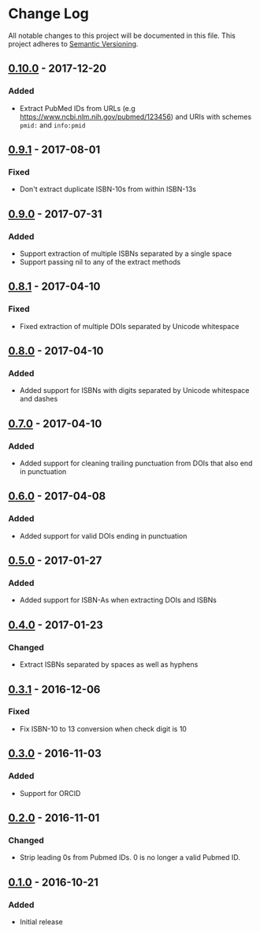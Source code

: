 # Change Log
All notable changes to this project will be documented in this file. This
project adheres to [Semantic Versioning](http://semver.org/).

## [0.10.0] - 2017-12-20
### Added
- Extract PubMed IDs from URLs (e.g https://www.ncbi.nlm.nih.gov/pubmed/123456) and URIs with schemes `pmid:` and `info:pmid`

## [0.9.1] - 2017-08-01
### Fixed
- Don't extract duplicate ISBN-10s from within ISBN-13s

## [0.9.0] - 2017-07-31
### Added
- Support extraction of multiple ISBNs separated by a single space
- Support passing nil to any of the extract methods

## [0.8.1] - 2017-04-10
### Fixed
- Fixed extraction of multiple DOIs separated by Unicode whitespace

## [0.8.0] - 2017-04-10
### Added
- Added support for ISBNs with digits separated by Unicode whitespace and dashes

## [0.7.0] - 2017-04-10
### Added
- Added support for cleaning trailing punctuation from DOIs that also end in punctuation

## [0.6.0] - 2017-04-08
### Added
- Added support for valid DOIs ending in punctuation

## [0.5.0] - 2017-01-27
### Added
- Added support for ISBN-As when extracting DOIs and ISBNs

## [0.4.0] - 2017-01-23
### Changed
- Extract ISBNs separated by spaces as well as hyphens

## [0.3.1] - 2016-12-06
### Fixed
- Fix ISBN-10 to 13 conversion when check digit is 10

## [0.3.0] - 2016-11-03
### Added
- Support for ORCID

## [0.2.0] - 2016-11-01
### Changed
- Strip leading 0s from Pubmed IDs. 0 is no longer a valid Pubmed ID.

## [0.1.0] - 2016-10-21
### Added
- Initial release

[0.1.0]: https://github.com/altmetric/identifiers/releases/tag/v0.1.0
[0.2.0]: https://github.com/altmetric/identifiers/releases/tag/v0.2.0
[0.3.0]: https://github.com/altmetric/identifiers/releases/tag/v0.2.0
[0.3.1]: https://github.com/altmetric/identifiers/releases/tag/v0.3.1
[0.4.0]: https://github.com/altmetric/identifiers/releases/tag/v0.4.0
[0.5.0]: https://github.com/altmetric/identifiers/releases/tag/v0.5.0
[0.6.0]: https://github.com/altmetric/identifiers/releases/tag/v0.6.0
[0.7.0]: https://github.com/altmetric/identifiers/releases/tag/v0.7.0
[0.8.0]: https://github.com/altmetric/identifiers/releases/tag/v0.8.0
[0.8.1]: https://github.com/altmetric/identifiers/releases/tag/v0.8.1
[0.9.0]: https://github.com/altmetric/identifiers/releases/tag/v0.9.0
[0.9.1]: https://github.com/altmetric/identifiers/releases/tag/v0.9.1
[0.10.0]: https://github.com/altmetric/identifiers/releases/tag/v0.10.0
